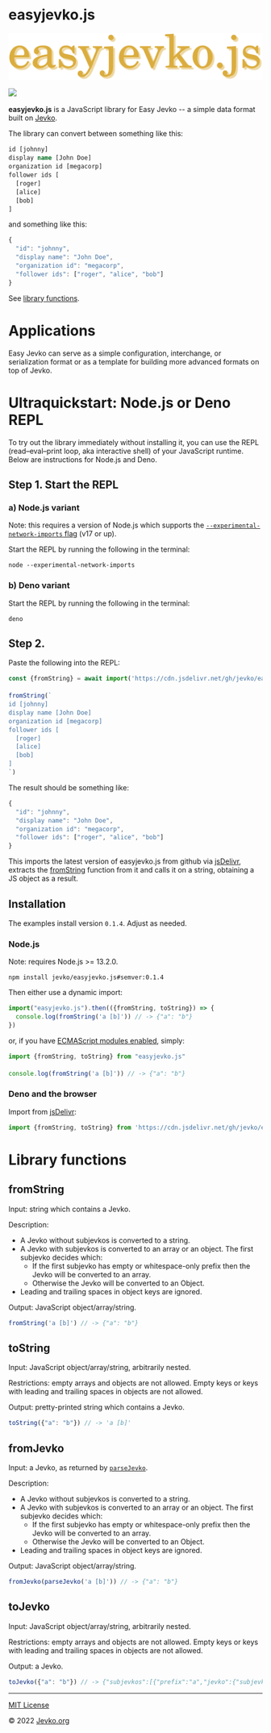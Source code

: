 # easyjevko.js

![logo](logo.svg)

[![](https://data.jsdelivr.com/v1/package/gh/jevko/easyjevko.js/badge)](https://www.jsdelivr.com/package/gh/jevko/easyjevko.js)

**easyjevko.js** is a JavaScript library for Easy Jevko -- a simple data format built on [Jevko](https://jevko.org).

The library can convert between something like this:

```clj
id [johnny]
display name [John Doe]
organization id [megacorp]
follower ids [
  [roger]
  [alice]
  [bob]
]
```

and something like this:

```js
{
  "id": "johnny",
  "display name": "John Doe",
  "organization id": "megacorp",
  "follower ids": ["roger", "alice", "bob"]
}
```

<!-- todo -->

See [library functions](#library-functions).

# Applications

Easy Jevko can serve as a simple configuration, interchange, or serialization format or as a template for building more advanced formats on top of Jevko.

# Ultraquickstart: Node.js or Deno REPL

To try out the library immediately without installing it, you can use the REPL (read–eval–print loop, aka interactive shell) of your JavaScript runtime. Below are instructions for Node.js and Deno.

## Step 1. Start the REPL

### a) Node.js variant

Note: this requires a version of Node.js which supports the [`--experimental-network-imports` flag](https://nodejs.org/docs/latest-v17.x/api/esm.html#https-and-http-imports) (v17 or up).

Start the REPL by running the following in the terminal:

```
node --experimental-network-imports
```

### b) Deno variant

Start the REPL by running the following in the terminal:

```
deno
```

## Step 2.

Paste the following into the REPL:

```js
const {fromString} = await import('https://cdn.jsdelivr.net/gh/jevko/easyjevko.js/bundle.js')

fromString(`
id [johnny]
display name [John Doe]
organization id [megacorp]
follower ids [
  [roger]
  [alice]
  [bob]
]
`)
```

The result should be something like:

```js
{
  "id": "johnny",
  "display name": "John Doe",
  "organization id": "megacorp",
  "follower ids": ["roger", "alice", "bob"]
}
```

This imports the latest version of easyjevko.js from github via [jsDelivr](https://www.jsdelivr.com/), extracts the [fromString](#fromstring) function from it and calls it on a string, obtaining a JS object as a result.

## Installation

The examples install version `0.1.4`. Adjust as needed.

### Node.js

Note: requires Node.js >= 13.2.0.

```
npm install jevko/easyjevko.js#semver:0.1.4
```

Then either use a dynamic import:

```js
import("easyjevko.js").then(({fromString, toString}) => {
  console.log(fromString('a [b]')) // -> {"a": "b"}
})
```

or, if you have [ECMAScript modules enabled](https://nodejs.org/api/esm.html#enabling), simply:

```js
import {fromString, toString} from "easyjevko.js"

console.log(fromString('a [b]')) // -> {"a": "b"}
```

### Deno and the browser

Import from [jsDelivr](https://www.jsdelivr.com/):

```js
import {fromString, toString} from 'https://cdn.jsdelivr.net/gh/jevko/easyjevko.js@v0.1.4/mod.js'
```

# Library functions

## fromString

Input: string which contains a Jevko.

Description:

* A Jevko without subjevkos is converted to a string.
* A Jevko with subjevkos is converted to an array or an object. The first subjevko decides which:
  * If the first subjevko has empty or whitespace-only prefix then the Jevko will be converted to an array.
  * Otherwise the Jevko will be converted to an Object.
* Leading and trailing spaces in object keys are ignored.

Output: JavaScript object/array/string.

```js
fromString('a [b]') // -> {"a": "b"}
```

## toString

Input: JavaScript object/array/string, arbitrarily nested.

Restrictions: empty arrays and objects are not allowed. Empty keys or keys with leading and trailing spaces in objects are not allowed.

Output: pretty-printed string which contains a Jevko.

```js
toString({"a": "b"}) // -> 'a [b]'
```

## fromJevko

Input: a Jevko, as returned by [`parseJevko`](https://github.com/jevko/parsejevko.js).

Description:

* A Jevko without subjevkos is converted to a string.
* A Jevko with subjevkos is converted to an array or an object. The first subjevko decides which:
  * If the first subjevko has empty or whitespace-only prefix then the Jevko will be converted to an array.
  * Otherwise the Jevko will be converted to an Object.
* Leading and trailing spaces in object keys are ignored.

Output: JavaScript object/array/string. 

```js
fromJevko(parseJevko('a [b]')) // -> {"a": "b"}
```

## toJevko

Input: JavaScript object/array/string, arbitrarily nested.

Restrictions: empty arrays and objects are not allowed. Empty keys or keys with leading and trailing spaces in objects are not allowed.

Output: a Jevko.

```js
toJevko({"a": "b"}) // -> {"subjevkos":[{"prefix":"a","jevko":{"subjevkos":[],"suffix":"b"}}],"suffix":""}
```

***

[MIT License](LICENSE)

© 2022 [Jevko.org](https://jevko.org)

